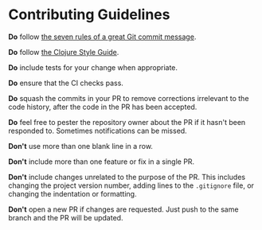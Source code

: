 # Contributing Guidelines

**Do** follow [the seven rules of a great Git commit message][1].

**Do** follow [the Clojure Style Guide][2].

**Do** include tests for your change when appropriate.

**Do** ensure that the CI checks pass.

**Do** squash the commits in your PR to remove corrections
irrelevant to the code history, after the code in the PR has been
accepted.

**Do** feel free to pester the repository owner about the PR if it
hasn't been responded to. Sometimes notifications can be missed.

**Don't** use more than one blank line in a row.

**Don't** include more than one feature or fix in a single PR.

**Don't** include changes unrelated to the purpose of the PR. This
includes changing the project version number, adding lines to the
`.gitignore` file, or changing the indentation or formatting.

**Don't** open a new PR if changes are requested. Just push to the
same branch and the PR will be updated.

[1]: https://chris.beams.io/posts/git-commit/#seven-rules
[2]: https://github.com/bbatsov/clojure-style-guide
